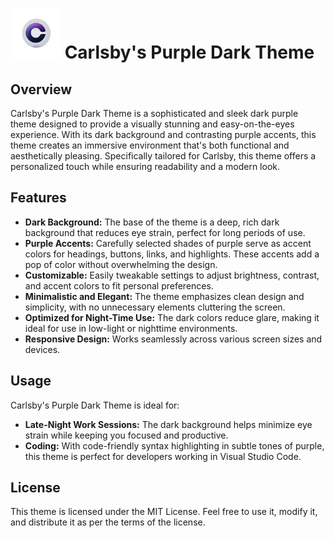 # <img src="images/carlsby_logo.png" alt="Logo" width="80" height="80"> Carlsby's Purple Dark Theme

## Overview

Carlsby's Purple Dark Theme is a sophisticated and sleek dark purple theme designed to provide a visually stunning and easy-on-the-eyes experience. With its dark background and contrasting purple accents, this theme creates an immersive environment that's both functional and aesthetically pleasing. Specifically tailored for Carlsby, this theme offers a personalized touch while ensuring readability and a modern look.

## Features

- **Dark Background:** The base of the theme is a deep, rich dark background that reduces eye strain, perfect for long periods of use.
- **Purple Accents:** Carefully selected shades of purple serve as accent colors for headings, buttons, links, and highlights. These accents add a pop of color without overwhelming the design.
- **Customizable:** Easily tweakable settings to adjust brightness, contrast, and accent colors to fit personal preferences.
- **Minimalistic and Elegant:** The theme emphasizes clean design and simplicity, with no unnecessary elements cluttering the screen.
- **Optimized for Night-Time Use:** The dark colors reduce glare, making it ideal for use in low-light or nighttime environments.
- **Responsive Design:** Works seamlessly across various screen sizes and devices.

## Usage

Carlsby's Purple Dark Theme is ideal for:

- **Late-Night Work Sessions:** The dark background helps minimize eye strain while keeping you focused and productive.
- **Coding:** With code-friendly syntax highlighting in subtle tones of purple, this theme is perfect for developers working in Visual Studio Code.

## License

This theme is licensed under the MIT License. Feel free to use it, modify it, and distribute it as per the terms of the license.
